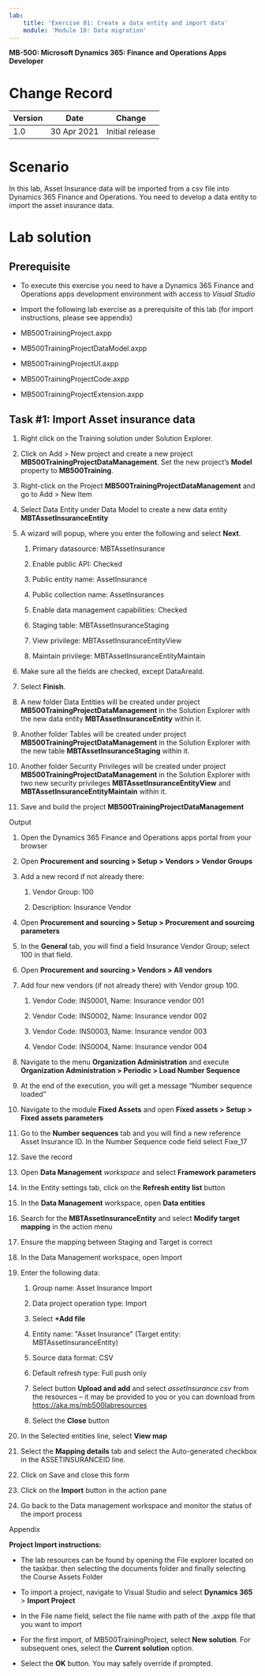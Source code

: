 ```yaml
---
lab:
    title: 'Exercise 01: Create a data entity and import data'
    module: 'Module 10: Data migration'
---
```


**MB-500: Microsoft Dynamics 365: Finance and Operations Apps Developer**


Change Record
=============

| Version | Date        | Change                                                                                                                                                                                           |
|---------|-------------|--------------------------------------------------------------------------------------------------------------------------------------------------------------------------------------------------|
| 1.0     | 30 Apr 2021 | Initial release                                                                                                                                                                                  |


Scenario
========

In this lab, Asset Insurance data will be imported from a csv file into Dynamics
365 Finance and Operations. You need to develop a data entity to import the
asset insurance data.

Lab solution
============

Prerequisite
------------

-   To execute this exercise you need to have a Dynamics 365 Finance and
    Operations apps development environment with access to *Visual Studio*

-   Import the following lab exercise as a prerequisite of this lab (for import
    instructions, please see appendix)

-   MB500TrainingProject.axpp

-   MB500TrainingProjectDataModel.axpp

-   MB500TrainingProjectUI.axpp

-   MB500TrainingProjectCode.axpp

-   MB500TrainingProjectExtension.axpp

Task \#1: Import Asset insurance data
-------------------------------------

1.  Right click on the Training solution under Solution Explorer.

2.  Click on Add \> New project and create a new project
    **MB500TrainingProjectDataManagement**. Set the new project’s **Model** property to **MB500Training**.


3.  Right-click on the Project **MB500TrainingProjectDataManagement** and go to
    Add \> New Item

4.  Select Data Entity under Data Model to create a new data entity
    **MBTAssetInsuranceEntity**

5.  A wizard will popup, where you enter the following and select **Next**.

    1.  Primary datasource: MBTAssetInsurance

    2.  Enable public API: Checked

    3.  Public entity name: AssetInsurance

    4.  Public collection name: AssetInsurances

    5.  Enable data management capabilities: Checked

    6.  Staging table: MBTAssetInsuranceStaging

    7.  View privilege: MBTAssetInsuranceEntityView

    8.  Maintain privilege: MBTAssetInsuranceEntityMaintain

6.  Make sure all the fields are checked, except DataAreaId.

7.  Select **Finish**.

8.  A new folder Data Entities will be created under project
    **MB500TrainingProjectDataManagement** in the Solution Explorer with the new
    data entity **MBTAssetInsuranceEntity** within it.

9.  Another folder Tables will be created under project
    **MB500TrainingProjectDataManagement** in the Solution Explorer with the new
    table **MBTAssetInsuranceStaging** within it.

10. Another folder Security Privileges will be created under project
    **MB500TrainingProjectDataManagement** in the Solution Explorer with two new
    security privileges **MBTAssetInsuranceEntityView** and
    **MBTAssetInsuranceEntityMaintain** within it.

11. Save and build the project **MB500TrainingProjectDataManagement**

Output

1.  Open the Dynamics 365 Finance and Operations apps portal from your browser

2.  Open **Procurement and sourcing \> Setup \> Vendors \> Vendor Groups**

3.  Add a new record if not already there:

    1.  Vendor Group: 100

    2.  Description: Insurance Vendor

4.  Open **Procurement and sourcing \> Setup \> Procurement and sourcing
    parameters**

5.  In the **General** tab, you will find a field Insurance Vendor Group; select
    100 in that field.

6.  Open **Procurement and sourcing \> Vendors \> All vendors**

7.  Add four new vendors (if not already there) with Vendor group 100.

    1.  Vendor Code: INS0001, Name: Insurance vendor 001

    2.  Vendor Code: INS0002, Name: Insurance vendor 002

    3.  Vendor Code: INS0003, Name: Insurance vendor 003

    4.  Vendor Code: INS0004, Name: Insurance vendor 004

8.  Navigate to the menu **Organization Administration** and execute
    **Organization Administration \> Periodic \> Load Number Sequence**

9.  At the end of the execution, you will get a message “Number sequence loaded”

10. Navigate to the module **Fixed Assets** and open **Fixed assets \> Setup \>
    Fixed assets parameters**

11. Go to the **Number sequences** tab and you will find a new reference Asset
    Insurance ID. In the Number Sequence code field select Fixe_17

12. Save the record

13. Open **Data Management** *workspace* and select **Framework parameters**

14. In the Entity settings tab, click on the **Refresh entity list** button

15. In the **Data Management** workspace, open **Data entities**

16. Search for the **MBTAssetInsuranceEntity** and select **Modify target
    mapping** in the action menu

17. Ensure the mapping between Staging and Target is correct

18. In the Data Management workspace, open Import

19. Enter the following data:

    1.  Group name: Asset Insurance Import

    2.  Data project operation type: Import

    3.  Select **+Add file**

    4.  Entity name: "Asset Insurance" (Target entity: MBTAssetInsuranceEntity)

    5.  Source data format: CSV

    6.  Default refresh type: Full push only

    7.  Select button **Upload and add** and select *assetInsurance.csv* from
        the resources – it may be provided to you or you can download from
        <https://aka.ms/mb500labresources>

    8.  Select the **Close** button

20. In the Selected entities line, select **View map**

21. Select the **Mapping details** tab and select the Auto-generated checkbox in
    the ASSETINSURANCEID line.

22. Click on Save and close this form

23. Click on the **Import** button in the action pane

24. Go back to the Data management workspace and monitor the status of the
    import process

Appendix 

**Project Import instructions:**  

-    The lab resources can be found by opening the File explorer located on the taskbar. then selecting the documents folder and finally selecting the Course Assets Folder

-   To import a project, navigate to Visual Studio and select **Dynamics 365**
    \> **Import Project** 

-   In the File name field, select the file name with path of the .axpp file
    that you want to import 

-   For the first import, of MB500TrainingProject, select **New solution**. For
    subsequent ones, select the **Current solution** option.

-   Select the **OK** button. You may safely override if prompted.
